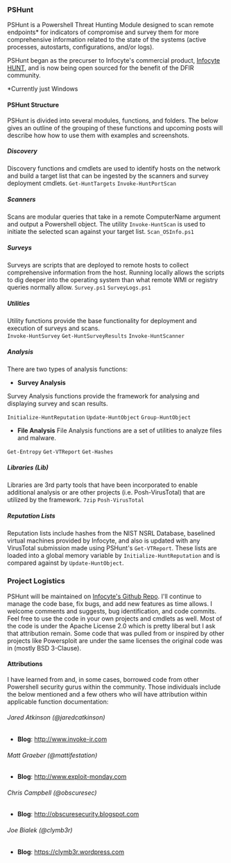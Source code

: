 ### PSHunt

PSHunt is a Powershell Threat Hunting Module designed to scan remote endpoints* for indicators of compromise and survey them for more comprehensive information related to the state of the systems (active processes, autostarts, configurations, and/or logs).  

PSHunt began as the precurser to Infocyte's commercial product, [Infocyte HUNT](http://www.infocyte.com/products), and is now being open sourced for the benefit of the DFIR community.

*Currently just Windows

#### PSHunt Structure

PSHunt is divided into several modules, functions, and folders.  The below gives an outline of the grouping of these functions and upcoming posts will describe how how to use them with examples and screenshots.

##### Discovery

Discovery functions and cmdlets are used to identify hosts on the network and build a target list that can be ingested by the scanners and survey deployment cmdlets. 
`Get-HuntTargets` `Invoke-HuntPortScan`

##### Scanners

Scans are modular queries that take in a remote ComputerName argument and output a Powershell object.  The utility `Invoke-HuntScan` is used to initiate the selected scan against your target list.
`Scan_OSInfo.ps1`

##### Surveys

Surveys are scripts that are deployed to remote hosts to collect comprehensive information from the host.  Running locally allows the scripts to dig deeper into the operating system than what remote WMI or registry queries normally allow.
`Survey.ps1`
`SurveyLogs.ps1`

##### Utilities

Utility functions provide the base functionality for deployment and execution of surveys and scans.  
`Invoke-HuntSurvey` `Get-HuntSurveyResults` `Invoke-HuntScanner`

##### Analysis

There are two types of analysis functions:

* **Survey Analysis**

 Survey Analysis functions provide the framework for analysing and displaying survey and scan results.
 
 `Initialize-HuntReputation` `Update-HuntObject` `Group-HuntObject`
 
* **File Analysis** 
File Analysis functions are a set of utilities to analyze files and malware.

 `Get-Entropy` `Get-VTReport` `Get-Hashes`


##### Libraries (Lib)

Libraries are 3rd party tools that have been incorporated to enable additional analysis or are other projects (i.e. Posh-VirusTotal) that are utilized by the framework.
`7zip` `Posh-VirusTotal`

##### Reputation Lists

Reputation lists include hashes from the NIST NSRL Database, baselined virtual machines provided by Infocyte, and also is updated with any VirusTotal submission made using PSHunt's `Get-VTReport`.  These lists are loaded into a global memory variable by `Initialize-HuntReputation` and is compared against by `Update-HuntObject`.


### Project Logistics

PSHunt will be maintained on [Infocyte's Github Repo](https://github.com/Infocyte/PSHunt).  I'll continue to manage the code base, fix bugs, and add new features as time allows.  I welcome comments and suggests, bug identification, and code commits.  Feel free to use the code in your own projects and cmdlets as well.  Most of the code is under the Apache License 2.0 which is pretty liberal but I ask that attribution remain.  Some code that was pulled from or inspired by other projects like Powersploit are under the same licenses the original code was in (mostly BSD 3-Clause).

####  Attributions
I have learned from and, in some cases, borrowed code from other Powershell security gurus within the community. Those individuals include the below mentioned and a few others who will have attribution within applicable function documentation:

###### Jared Atkinson *(@jaredcatkinson)* 
* **Blog**: http://www.invoke-ir.com
###### Matt Graeber *(@mattifestation)* 
* **Blog**: http://www.exploit-monday.com
###### Chris Campbell *(@obscuresec)* 
* **Blog**: http://obscuresecurity.blogspot.com
###### Joe Bialek *(@clymb3r)* 
* **Blog**: https://clymb3r.wordpress.com